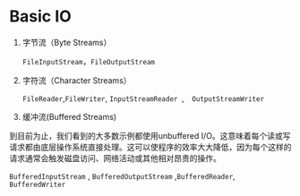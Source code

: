 # Basic IO

1. 字节流（Byte Streams）

   `FileInputStream`，`FileOutputStream`

2. 字符流（Character Streams）

   `FileReader`,`FileWriter`, `InputStreamReader `,`  OutputStreamWriter`

3. 缓冲流(Buffered Streams)

到目前为止，我们看到的大多数示例都使用unbuffered I/O。这意味着每个读或写请求都由底层操作系统直接处理。这可以使程序的效率大大降低，因为每个这样的请求通常会触发磁盘访问、网络活动或其他相对昂贵的操作。

 `BufferedInputStream` , `BufferedOutputStream` ,`BufferedReader`, `BufferedWriter` 